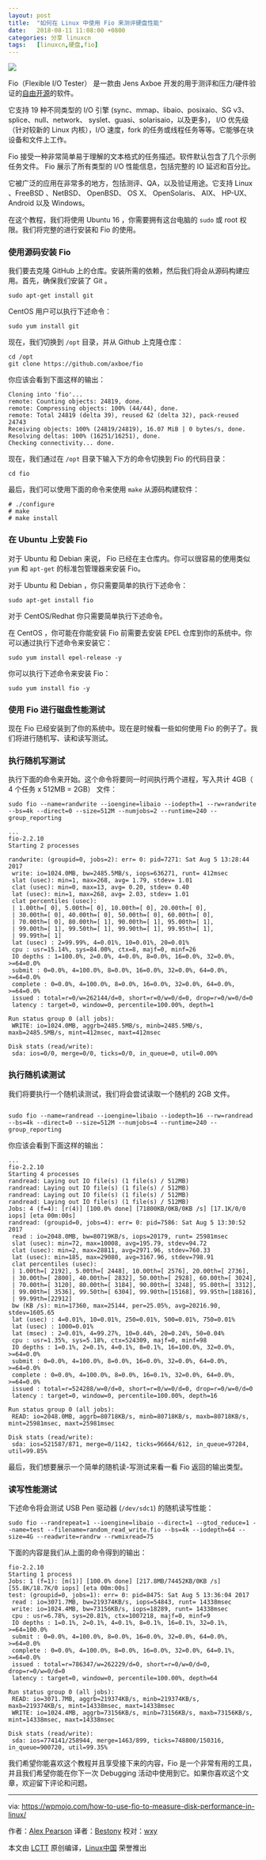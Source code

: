 ```yaml
---
layout: post
title:	"如何在 Linux 中使用 Fio 来测评硬盘性能"
date:	2018-08-11 11:08:00 +0800 
categories:	分享 linuxcn 
tags:	[linuxcn,硬盘,fio]
---
```



![](/Asserts/Images//attachment/album/201808/11/111004tzk6ulvdvvvvvl86.jpg)


Fio（Flexible I/O Tester） 是一款由 Jens Axboe 开发的用于测评和压力/硬件验证的[自由开源](https://github.com/axboe/fio)的软件。


它支持 19 种不同类型的 I/O 引擎 (sync、mmap、libaio、posixaio、SG v3、splice、null、network、 syslet、guasi、solarisaio，以及更多)， I/O 优先级（针对较新的 Linux 内核），I/O 速度，fork 的任务或线程任务等等。它能够在块设备和文件上工作。


Fio 接受一种非常简单易于理解的文本格式的任务描述。软件默认包含了几个示例任务文件。 Fio 展示了所有类型的 I/O 性能信息，包括完整的 IO 延迟和百分比。


它被广泛的应用在非常多的地方，包括测评、QA，以及验证用途。它支持 Linux 、FreeBSD 、NetBSD、 OpenBSD、 OS X、 OpenSolaris、 AIX、 HP-UX、 Android 以及 Windows。


在这个教程，我们将使用 Ubuntu 16 ，你需要拥有这台电脑的 `sudo` 或 root 权限。我们将完整的进行安装和 Fio 的使用。


### 使用源码安装 Fio


我们要去克隆 GitHub 上的仓库。安装所需的依赖，然后我们将会从源码构建应用。首先，确保我们安装了 Git 。



```
sudo apt-get install git

```

CentOS 用户可以执行下述命令：



```
sudo yum install git

```

现在，我们切换到 `/opt` 目录，并从 Github 上克隆仓库：



```
cd /opt
git clone https://github.com/axboe/fio

```

你应该会看到下面这样的输出：



```
Cloning into 'fio'...
remote: Counting objects: 24819, done.
remote: Compressing objects: 100% (44/44), done.
remote: Total 24819 (delta 39), reused 62 (delta 32), pack-reused 24743
Receiving objects: 100% (24819/24819), 16.07 MiB | 0 bytes/s, done.
Resolving deltas: 100% (16251/16251), done.
Checking connectivity... done.

```

现在，我们通过在 `/opt` 目录下输入下方的命令切换到 Fio 的代码目录：



```
cd fio

```

最后，我们可以使用下面的命令来使用 `make` 从源码构建软件：



```
# ./configure
# make
# make install

```

### 在 Ubuntu 上安装 Fio


对于 Ubuntu 和 Debian 来说， Fio 已经在主仓库内。你可以很容易的使用类似 `yum` 和 `apt-get` 的标准包管理器来安装 Fio。


对于 Ubuntu 和 Debian ，你只需要简单的执行下述命令：



```
sudo apt-get install fio

```

对于 CentOS/Redhat 你只需要简单执行下述命令。


在 CentOS ，你可能在你能安装 Fio 前需要去安装 EPEL 仓库到你的系统中。你可以通过执行下述命令来安装它：



```
sudo yum install epel-release -y

```

你可以执行下述命令来安装 Fio：



```
sudo yum install fio -y

```

### 使用 Fio 进行磁盘性能测试


现在 Fio 已经安装到了你的系统中。现在是时候看一些如何使用 Fio 的例子了。我们将进行随机写、读和读写测试。


### 执行随机写测试


执行下面的命令来开始。这个命令将要同一时间执行两个进程，写入共计 4GB（ 4 个任务 x 512MB = 2GB） 文件：



```
sudo fio --name=randwrite --ioengine=libaio --iodepth=1 --rw=randwrite --bs=4k --direct=0 --size=512M --numjobs=2 --runtime=240 --group_reporting

```


```
...
fio-2.2.10
Starting 2 processes

randwrite: (groupid=0, jobs=2): err= 0: pid=7271: Sat Aug 5 13:28:44 2017
 write: io=1024.0MB, bw=2485.5MB/s, iops=636271, runt= 412msec
 slat (usec): min=1, max=268, avg= 1.79, stdev= 1.01
 clat (usec): min=0, max=13, avg= 0.20, stdev= 0.40
 lat (usec): min=1, max=268, avg= 2.03, stdev= 1.01
 clat percentiles (usec):
 | 1.00th=[ 0], 5.00th=[ 0], 10.00th=[ 0], 20.00th=[ 0],
 | 30.00th=[ 0], 40.00th=[ 0], 50.00th=[ 0], 60.00th=[ 0],
 | 70.00th=[ 0], 80.00th=[ 1], 90.00th=[ 1], 95.00th=[ 1],
 | 99.00th=[ 1], 99.50th=[ 1], 99.90th=[ 1], 99.95th=[ 1],
 | 99.99th=[ 1]
 lat (usec) : 2=99.99%, 4=0.01%, 10=0.01%, 20=0.01%
 cpu : usr=15.14%, sys=84.00%, ctx=8, majf=0, minf=26
 IO depths : 1=100.0%, 2=0.0%, 4=0.0%, 8=0.0%, 16=0.0%, 32=0.0%, >=64=0.0%
 submit : 0=0.0%, 4=100.0%, 8=0.0%, 16=0.0%, 32=0.0%, 64=0.0%, >=64=0.0%
 complete : 0=0.0%, 4=100.0%, 8=0.0%, 16=0.0%, 32=0.0%, 64=0.0%, >=64=0.0%
 issued : total=r=0/w=262144/d=0, short=r=0/w=0/d=0, drop=r=0/w=0/d=0
 latency : target=0, window=0, percentile=100.00%, depth=1

Run status group 0 (all jobs):
 WRITE: io=1024.0MB, aggrb=2485.5MB/s, minb=2485.5MB/s, maxb=2485.5MB/s, mint=412msec, maxt=412msec

Disk stats (read/write):
 sda: ios=0/0, merge=0/0, ticks=0/0, in_queue=0, util=0.00%

```

### 执行随机读测试


我们将要执行一个随机读测试，我们将会尝试读取一个随机的 2GB 文件。



```

sudo fio --name=randread --ioengine=libaio --iodepth=16 --rw=randread --bs=4k --direct=0 --size=512M --numjobs=4 --runtime=240 --group_reporting

```

你应该会看到下面这样的输出：



```
...
fio-2.2.10
Starting 4 processes
randread: Laying out IO file(s) (1 file(s) / 512MB)
randread: Laying out IO file(s) (1 file(s) / 512MB)
randread: Laying out IO file(s) (1 file(s) / 512MB)
randread: Laying out IO file(s) (1 file(s) / 512MB)
Jobs: 4 (f=4): [r(4)] [100.0% done] [71800KB/0KB/0KB /s] [17.1K/0/0 iops] [eta 00m:00s]
randread: (groupid=0, jobs=4): err= 0: pid=7586: Sat Aug 5 13:30:52 2017
 read : io=2048.0MB, bw=80719KB/s, iops=20179, runt= 25981msec
 slat (usec): min=72, max=10008, avg=195.79, stdev=94.72
 clat (usec): min=2, max=28811, avg=2971.96, stdev=760.33
 lat (usec): min=185, max=29080, avg=3167.96, stdev=798.91
 clat percentiles (usec):
 | 1.00th=[ 2192], 5.00th=[ 2448], 10.00th=[ 2576], 20.00th=[ 2736],
 | 30.00th=[ 2800], 40.00th=[ 2832], 50.00th=[ 2928], 60.00th=[ 3024],
 | 70.00th=[ 3120], 80.00th=[ 3184], 90.00th=[ 3248], 95.00th=[ 3312],
 | 99.00th=[ 3536], 99.50th=[ 6304], 99.90th=[15168], 99.95th=[18816],
 | 99.99th=[22912]
 bw (KB /s): min=17360, max=25144, per=25.05%, avg=20216.90, stdev=1605.65
 lat (usec) : 4=0.01%, 10=0.01%, 250=0.01%, 500=0.01%, 750=0.01%
 lat (usec) : 1000=0.01%
 lat (msec) : 2=0.01%, 4=99.27%, 10=0.44%, 20=0.24%, 50=0.04%
 cpu : usr=1.35%, sys=5.18%, ctx=524309, majf=0, minf=98
 IO depths : 1=0.1%, 2=0.1%, 4=0.1%, 8=0.1%, 16=100.0%, 32=0.0%, >=64=0.0%
 submit : 0=0.0%, 4=100.0%, 8=0.0%, 16=0.0%, 32=0.0%, 64=0.0%, >=64=0.0%
 complete : 0=0.0%, 4=100.0%, 8=0.0%, 16=0.1%, 32=0.0%, 64=0.0%, >=64=0.0%
 issued : total=r=524288/w=0/d=0, short=r=0/w=0/d=0, drop=r=0/w=0/d=0
 latency : target=0, window=0, percentile=100.00%, depth=16

Run status group 0 (all jobs):
 READ: io=2048.0MB, aggrb=80718KB/s, minb=80718KB/s, maxb=80718KB/s, mint=25981msec, maxt=25981msec

Disk stats (read/write):
 sda: ios=521587/871, merge=0/1142, ticks=96664/612, in_queue=97284, util=99.85%

```

最后，我们想要展示一个简单的随机读-写测试来看一看 Fio 返回的输出类型。


### 读写性能测试


下述命令将会测试 USB Pen 驱动器 (`/dev/sdc1`) 的随机读写性能：



```
sudo fio --randrepeat=1 --ioengine=libaio --direct=1 --gtod_reduce=1 --name=test --filename=random_read_write.fio --bs=4k --iodepth=64 --size=4G --readwrite=randrw --rwmixread=75

```

下面的内容是我们从上面的命令得到的输出：



```
fio-2.2.10
Starting 1 process
Jobs: 1 (f=1): [m(1)] [100.0% done] [217.8MB/74452KB/0KB /s] [55.8K/18.7K/0 iops] [eta 00m:00s]
test: (groupid=0, jobs=1): err= 0: pid=8475: Sat Aug 5 13:36:04 2017
 read : io=3071.7MB, bw=219374KB/s, iops=54843, runt= 14338msec
 write: io=1024.4MB, bw=73156KB/s, iops=18289, runt= 14338msec
 cpu : usr=6.78%, sys=20.81%, ctx=1007218, majf=0, minf=9
 IO depths : 1=0.1%, 2=0.1%, 4=0.1%, 8=0.1%, 16=0.1%, 32=0.1%, >=64=100.0%
 submit : 0=0.0%, 4=100.0%, 8=0.0%, 16=0.0%, 32=0.0%, 64=0.0%, >=64=0.0%
 complete : 0=0.0%, 4=100.0%, 8=0.0%, 16=0.0%, 32=0.0%, 64=0.1%, >=64=0.0%
 issued : total=r=786347/w=262229/d=0, short=r=0/w=0/d=0, drop=r=0/w=0/d=0
 latency : target=0, window=0, percentile=100.00%, depth=64

Run status group 0 (all jobs):
 READ: io=3071.7MB, aggrb=219374KB/s, minb=219374KB/s, maxb=219374KB/s, mint=14338msec, maxt=14338msec
 WRITE: io=1024.4MB, aggrb=73156KB/s, minb=73156KB/s, maxb=73156KB/s, mint=14338msec, maxt=14338msec

Disk stats (read/write):
 sda: ios=774141/258944, merge=1463/899, ticks=748800/150316, in_queue=900720, util=99.35%

```

我们希望你能喜欢这个教程并且享受接下来的内容，Fio 是一个非常有用的工具，并且我们希望你能在你下一次 Debugging 活动中使用到它。如果你喜欢这个文章，欢迎留下评论和问题。




---


via: <https://wpmojo.com/how-to-use-fio-to-measure-disk-performance-in-linux/>


作者：[Alex Pearson](https://wpmojo.com/author/wpmojo/) 译者：[Bestony](https://github.com/bestony) 校对：[wxy](https://github.com/wxy)


本文由 [LCTT](https://github.com/LCTT/TranslateProject) 原创编译，[Linux中国](https://linux.cn/) 荣誉推出
